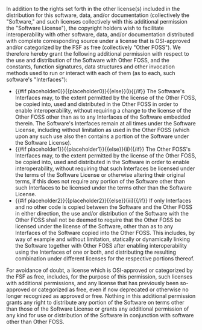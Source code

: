 In addition to the rights set forth in the other license(s) included in the distribution for this software, data, and/or documentation (collectively the &quot;Software,&quot; and such licenses collectively with this additional permission the &quot;Software License&quot;), the copyright holders wish to facilitate interoperability with other software, data, and/or documentation distributed with complete corresponding source under a license that is OSI-approved and/or categorized by the FSF as free (collectively &quot;Other FOSS&quot;). We therefore hereby grant the following additional permission with respect to the use and distribution of the Software with Other FOSS, and the constants, function signatures, data structures and other invocation methods used to run or interact with each of them (as to each, such software's &quot;Interfaces&quot;):

* {{#if placeholder0}}{{placeholder0}}{{else}}(i){{/if}} The Software's Interfaces may, to the extent permitted by the license of the Other FOSS, be copied into, used and distributed in the Other FOSS in order to enable interoperability, without requiring a change to the license of the Other FOSS other than as to any Interfaces of the Software embedded therein. The Software's Interfaces remain at all times under the Software License, including without limitation as used in the Other FOSS (which upon any such use also then contains a portion of the Software under the Software License).
* {{#if placeholder1}}{{placeholder1}}{{else}}(ii){{/if}} The Other FOSS's Interfaces may, to the extent permitted by the license of the Other FOSS, be copied into, used and distributed in the Software in order to enable interoperability, without requiring that such Interfaces be licensed under the terms of the Software License or otherwise altering their original terms, if this does not require any portion of the Software other than such Interfaces to be licensed under the terms other than the Software License.
* {{#if placeholder2}}{{placeholder2}}{{else}}(iii){{/if}} If only Interfaces and no other code is copied between the Software and the Other FOSS in either direction, the use and/or distribution of the Software with the Other FOSS shall not be deemed to require that the Other FOSS be licensed under the license of the Software, other than as to any Interfaces of the Software copied into the Other FOSS. This includes, by way of example and without limitation, statically or dynamically linking the Software together with Other FOSS after enabling interoperability using the Interfaces of one or both, and distributing the resulting combination under different licenses for the respective portions thereof.

For avoidance of doubt, a license which is OSI-approved or categorized by the FSF as free, includes, for the purpose of this permission, such licenses with additional permissions, and any license that has previously been so-approved or categorized as free, even if now deprecated or otherwise no longer recognized as approved or free. Nothing in this additional permission grants any right to distribute any portion of the Software on terms other than those of the Software License or grants any additional permission of any kind for use or distribution of the Software in conjunction with software other than Other FOSS.